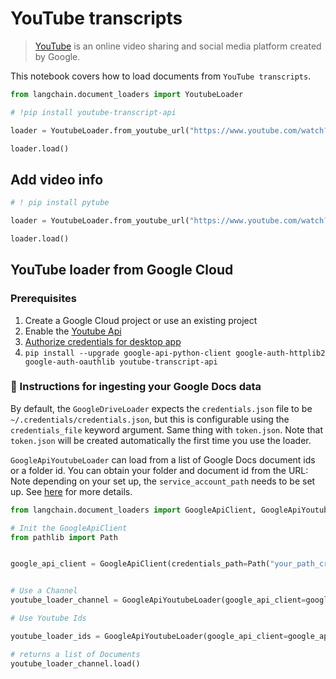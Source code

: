 # YouTube transcripts

>[YouTube](https://www.youtube.com/) is an online video sharing and social media platform created by Google.

This notebook covers how to load documents from `YouTube transcripts`.

<!-- WARNING: THIS FILE WAS AUTOGENERATED! DO NOT EDIT! Instead, edit the notebook w/the location & name as this file. -->


```python
from langchain.document_loaders import YoutubeLoader
```


```python
# !pip install youtube-transcript-api
```


```python
loader = YoutubeLoader.from_youtube_url("https://www.youtube.com/watch?v=QsYGlZkevEg", add_video_info=True)
```


```python
loader.load()
```

## Add video info


```python
# ! pip install pytube
```


```python
loader = YoutubeLoader.from_youtube_url("https://www.youtube.com/watch?v=QsYGlZkevEg", add_video_info=True)
```


```python
loader.load()
```

## YouTube loader from Google Cloud

### Prerequisites

1. Create a Google Cloud project or use an existing project
1. Enable the [Youtube Api](https://console.cloud.google.com/apis/enableflow?apiid=youtube.googleapis.com&project=sixth-grammar-344520)
1. [Authorize credentials for desktop app](https://developers.google.com/drive/api/quickstart/python#authorize_credentials_for_a_desktop_application)
1. `pip install --upgrade google-api-python-client google-auth-httplib2 google-auth-oauthlib youtube-transcript-api`

### 🧑 Instructions for ingesting your Google Docs data
By default, the `GoogleDriveLoader` expects the `credentials.json` file to be `~/.credentials/credentials.json`, but this is configurable using the `credentials_file` keyword argument. Same thing with `token.json`. Note that `token.json` will be created automatically the first time you use the loader.

`GoogleApiYoutubeLoader` can load from a list of Google Docs document ids or a folder id. You can obtain your folder and document id from the URL:
Note depending on your set up, the `service_account_path` needs to be set up. See [here](https://developers.google.com/drive/api/v3/quickstart/python) for more details.


```python
from langchain.document_loaders import GoogleApiClient, GoogleApiYoutubeLoader

# Init the GoogleApiClient 
from pathlib import Path


google_api_client = GoogleApiClient(credentials_path=Path("your_path_creds.json"))


# Use a Channel
youtube_loader_channel = GoogleApiYoutubeLoader(google_api_client=google_api_client, channel_name="Reducible",captions_language="en")

# Use Youtube Ids

youtube_loader_ids = GoogleApiYoutubeLoader(google_api_client=google_api_client, video_ids=["TrdevFK_am4"], add_video_info=True)

# returns a list of Documents
youtube_loader_channel.load()
```

